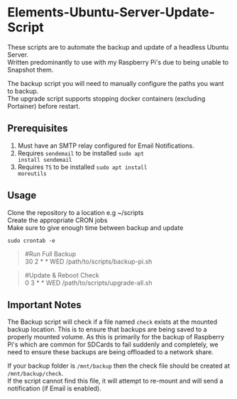 # Elements-Ubuntu-Server-Update-Script


These scripts are to automate the backup and update of a headless Ubuntu Server. <br />
Written predominantly to use with my Raspberry Pi's due to being unable to Snapshot them. 

The backup script you will need to manually configure the paths you want to backup. <br />
The upgrade script supports stopping docker containers (excluding Portainer) before restart. 

Prerequisites
----------

1. Must have an SMTP relay configured for Email Notifications. 
2. Requires `sendemail` to be installed <code>sudo apt install sendemail</code>
3. Requires `TS` to be installed <code>sudo apt install moreutils</code>



Usage
----------

Clone the repository to a location e.g ~/scripts<br />
Create the appropriate CRON jobs<br />
Make sure to give enough time between backup and update

<code>sudo crontab -e</code>

<blockquote>
#Run Full Backup<br />
30 2 * * WED /path/to/scripts/backup-pi.sh
</blockquote>
<blockquote>
#Update & Reboot Check<br />
0 3 * * WED /path/to/scripts/upgrade-all.sh
</blockquote>

Important Notes
------------

The Backup script will check if a file named `check` exists at the mounted backup location. This is to ensure that backups are being saved to a properly mounted volume. As this is primarily for the backup of Raspberry Pi's which are common for SDCards to fail suddenly and completely, we need to ensure these backups are being offloaded to a network share. 

If your backup folder is `/mnt/backup` then the check file should be created at `/mnt/backup/check`.<br>
If the script cannot find this file, it will attempt to re-mount and will send a notification (if Email is enabled). 


